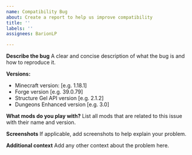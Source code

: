 ```yaml
---
name: Compatibility Bug
about: Create a report to help us improve compatibility
title: ''
labels: ''
assignees: BarionLP

---
```


**Describe the bug**
A clear and concise description of what the bug is and how to reproduce it.

**Versions:**
 - Minecraft version: [e.g. 1.18.1]
 - Forge version [e.g. 39.0.79]
 - Structure Gel API version [e.g. 2.1.2]
 - Dungeons Enhanced version [e.g. 3.0]

**What mods do you play with?**
List all mods that are related to this issue with their name and version.

**Screenshots**
If applicable, add screenshots to help explain your problem.

**Additional context**
Add any other context about the problem here.
